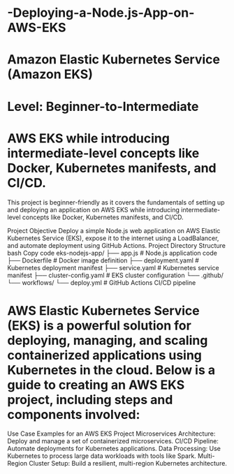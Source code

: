 # -Deploying-a-Node.js-App-on-AWS-EKS
# Amazon Elastic Kubernetes Service (Amazon EKS)
# Level: Beginner-to-Intermediate
# AWS EKS while introducing intermediate-level concepts like Docker, Kubernetes manifests, and CI/CD.

This project is beginner-friendly as it covers the fundamentals of setting up and deploying an application on AWS EKS while introducing intermediate-level concepts like Docker, Kubernetes manifests, and CI/CD.

Project Objective
Deploy a simple Node.js web application on AWS Elastic Kubernetes Service (EKS), expose it to the internet using a LoadBalancer, and automate deployment using GitHub Actions.
Project Directory Structure
bash
Copy code
eks-nodejs-app/
├── app.js                  # Node.js application code
├── Dockerfile              # Docker image definition
├── deployment.yaml         # Kubernetes deployment manifest
├── service.yaml            # Kubernetes service manifest
├── cluster-config.yaml     # EKS cluster configuration
└── .github/
    └── workflows/
        └── deploy.yml      # GitHub Actions CI/CD pipeline

        
# AWS Elastic Kubernetes Service (EKS) is a powerful solution for deploying, managing, and scaling containerized applications using Kubernetes in the cloud. Below is a guide to creating an AWS EKS project, including steps and components involved:
Use Case Examples for an AWS EKS Project
Microservices Architecture: Deploy and manage a set of containerized microservices.
CI/CD Pipeline: Automate deployments for Kubernetes applications.
Data Processing: Use Kubernetes to process large data workloads with tools like Spark.
Multi-Region Cluster Setup: Build a resilient, multi-region Kubernetes architecture.

